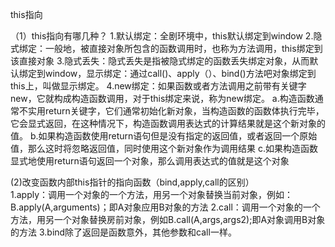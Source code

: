 <!--
 * @Date: 2020-08-13 22:30:25
 * @Autor: 肖月萍
 * @Description: this指向
 * @LastEditors: 肖月萍
 * @LastEditTime: 2020-08-13 23:08:23
 -->


this指向

（1）this指向有哪几种？
    1.默认绑定：全剧环境中，this默认绑定到window
    2.隐式绑定：一般地，被直接对象所包含的函数调用时，也称为方法调用，this绑定到该直接对象
    3.隐式丢失：隐式丢失是指被隐式绑定的函数丢失绑定对象，从而默认绑定到window，显示绑定：通过call()、apply（）、bind()方法吧对象绑定到this上，叫做显示绑定。
    4.new绑定：如果函数或者方法调用之前带有关键字new，它就构成构造函数调用，对于this绑定来说，称为new绑定。
        a.构造函数通常不实用return关键字，它们通常初始化新对象，当构造函数的函数体执行完毕，它会显式返回，在这种情况下，构造函数调用表达式的计算结果就是这个新对象的值。
        b.如果构造函数使用return语句但是没有指定的返回值，或者返回一个原始值，那么这时将忽略返回值，同时使用这个新对象作为调用结果
        c.如果构造函数显式地使用return语句返回一个对象，那么调用表达式的值就是这个对象
    
  (2)改变函数内部this指针的指向函数（bind,apply,call的区别）  
        1.apply：调用一个对象的一个方法，用另一个对象替换当前对象，例如：B.apply(A,arguments)；即A对象应用B对象的方法
        2.call：调用一个对象的一个方法，用另一个对象替换房前对象，例如B.call(A,args,args2);即A对象调用B对象的方法
        3.bind除了返回是函数意外，其他参数和call一样。
